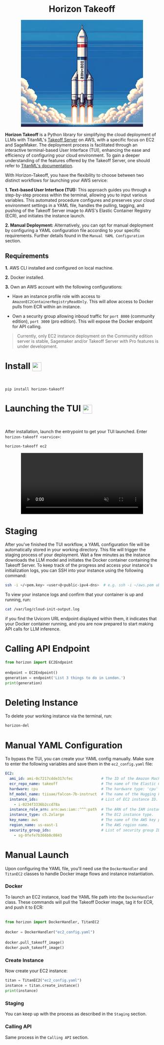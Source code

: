 <h1 align="center">
Horizon Takeoff
</h1>

<div align="center">
    <img width="400" height="350" src="./img/rocket.png">
</div>

**Horizon Takeoff** is a Python library for simplifying the cloud deployment of LLMs with TitanML's [Takeoff Server](https://github.com/titanml/takeoff-community) on AWS, with a specific focus on EC2 and SageMaker. The deployment process is facilitated through an interactive terminal-based User Interface (TUI), enhancing the ease and efficiency of configuring your cloud environment. To gain a deeper understanding of the features offered by the Takeoff Server, one should refer to [TitanML's documentation](https://docs.titanml.co/docs/intro).

With Horizon-Takeoff, you have the flexibility to choose between two distinct workflows for launching your AWS service:

**1. Text-based User Interface (TUI):** This approach guides you through a step-by-step process within the terminal, allowing you to input various variables. This automated procedure configures and preserves your cloud environment settings in a YAML file, handles the pulling, tagging, and pushing of the Takeoff Server image to AWS's Elastic Container Registry (ECR), and initiates the instance launch.

**2. Manual Deployment:** Alternatively, you can opt for manual deployment by configuring a YAML configuration file according to your specific requirements. Further details found in the `Manual YAML Configuration` section.

## Requirements

**1.** AWS CLI installed and configured on local machine.

**2.** Docker installed.

**3.** Own an AWS account with the following configurations:

* Have an instance profile role with access to `AmazonEC2ContainerRegistryReadOnly`. This will allow access to Docker pulls from ECR within an instance.

* Own a security group allowing inboud traffic for `port 8000` (community edition), `port 3000` (pro edition). This will expose the Docker endpoint for API calling.

> Currently, only EC2 instance deployment on the Community edition server is stable, Sagemaker and/or Takeoff Server with Pro features is under development.

# Install <img align="center" width="30" height="29" src="https://media.giphy.com/media/sULKEgDMX8LcI/giphy.gif">
<br>

```
pip install horizon-takeoff
```

# Launching the TUI <img align="center" width="30" height="29" src="https://media.giphy.com/media/PeaNPlyOVPNMHjqTm7/giphy.gif">
<br>

After installation, launch the entrypoint to get your TUI launched. Enter `horizon-takeoff <service>`:


```bash
horizon-takeoff ec2
```

<div style="display: flex; justify-content: center;">
  <video muted controls src="https://private-user-images.githubusercontent.com/79061523/293062674-cd626c61-4397-4498-91d3-f11e2e4ea540.mp4" class="d-block rounded-bottom-2 border-top width-fit" style="max-height:640px; min-height: 200px"></video>
</div>

# Staging

After you've finished the TUI workflow, a YAML configuration file will be automatically stored in your working directory. This file will trigger the staging process of your deployment. Wait a few minutes as the instance downloads the LLM model and initiates the Docker container containing the Takeoff Server. To keep track of the progress and access your instance's initialization logs, you can SSH into your instance using the following command:

```bash
ssh -i ~/<pem.key> <user>@<public-ipv4-dns>  # e.g. ssh -i ~/aws.pem ubuntu@ec2-44-205-255-59.compute-1.amazonaws.com
```

To view your instance logs and confirm that your container is up and running, run:

```bash
cat /var/log/cloud-init-output.log
```

if you find the Uvicorn URL endpoint displayed within them, it indicates that your Docker container running, and you are now prepared to start making API calls for LLM inference.

# Calling API Endpoint

```py
from horizon import EC2Endpoint

endpoint = EC2Endpoint()
generation = endpoint('List 3 things to do in London.')
print(generation)
```

# Deleting Instance

To delete your working instance via the terminal, run:

```bash
horizon-del
```

# Manual YAML Configuration

To bypass the TUI, you can create your YAML config manually. Make sure to enter the following variables and save them in the `ec2_config.yaml` file:

```yaml
EC2:
  ami_id: ami-0c7217cdde317cfec             # The ID of the Amazon Machine Image (AMI) to use for EC2 instances.
  ecr_repo_name: takeoff                    # The name of the Elastic Container Registry (ECR) repository.
  hardware: cpu                             # The hardware type: 'cpu' or 'gpu'
  hf_model_name: tiiuae/falcon-7b-instruct  # The name of the Hugging Face model to use.
  instance_ids:                             # List of EC2 instance ID.
    - i-0234f3336b2ccd78a                   
  instance_role_arn: arn:aws:iam::^^^:path  # The ARN of the IAM instance profile role.
  instance_type: c5.2xlarge                 # The EC2 instance type.
  key_name: aws                             # The name of the AWS key pair.
  region_name: us-east-1                    # The AWS region name.
  security_group_ids:                       # List of security group ID(s) associated with the instances.
    - sg-0fefe7b366b0c0843                  
```

# Manual Launch

Upon configuring the YAML file, you'll need use the `DockerHandler` and `TitanEC2` classes to handle Docker image flows and instance instantiation.

### Docker 

To launch an EC2 instance, load the YAML file path into the `DockerHandler` class. These commands will pull the Takeoff Docker image, tag it for ECR, and push it to ECR:

```py

from horizon import DockerHandler, TitanEC2

docker = DockerHandler("ec2_config.yaml")

docker.pull_takeoff_image()
docker.push_takeoff_image()
```

### Create Instance

Now create your EC2 instance:

```py
titan = TitanEC2("ec2_config.yaml")
instance = titan.create_instance()
print(instance)
```
### Staging

You can keep up with the process as described in the `Staging` section.

### Calling API

Same process in the `Calling API` section.
